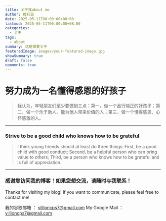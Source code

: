 ```yaml
---
title: 关于我about me
author: 维利翁
date: 2025-05-11T00:00:00+08:00
lastmod: 2025-05-11T00:00:00+08:00
categories:
  - 关于
tags:
  - about
summary: 这是摘要关于
featuredImage: images/your-featured-image.jpg
showSummary: true
draft: false
comments: true
---
```



# 努力成为一名懂得感恩的好孩子


>  我认为，年轻朋友们至少要做到三点：第一，做一个品行端正的好孩子；第二，做一个乐于助人、能为他人带来价值的人；第三，做一个懂得感恩、心怀感激的人。


---

### Strive to be a good child who knows how to be grateful

>  I think young friends should at least do three things: First, be a good child with good conduct; Second, be a helpful person who can bring value to others; Third, be a person who knows how to be grateful and is full of appreciation.

---
### 感谢您访问我的博客！如果您想交流，请随时与我联系！

Thanks for visiting my blog! If you want to communicate, please feel free to contact me! 

我的谷歌邮箱 ： [villioncps7@gmail.com](mailto:villioncps7@gmail.com) 
My Google Mail ： [villioncps7@gmail.com](mailto:villioncps7@gmail.com)
